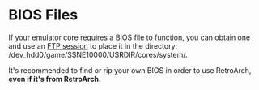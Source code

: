# BIOS Files

If your emulator core requires a BIOS file to function, you can obtain one and use an [FTP session](https://www.reddit.com/r/ps3homebrew/wiki/transferring_files) to place it in the directory: /dev\_hdd0/game/SSNE10000/USRDIR/cores/system/.

It's recommended to find or rip your own BIOS in order to use RetroArch, **even if it's from RetroArch.**

